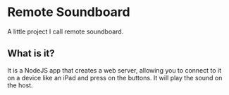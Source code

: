# Remote Soundboard
A little project I call remote soundboard.

## What is it?
It is a NodeJS app that creates a web server, allowing you to connect to it on a device like an iPad and press on the buttons. It will play the sound on the host.